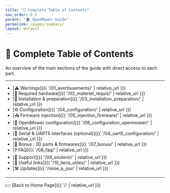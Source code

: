 ```yaml
---
title: "📑 Complete Table of Contents"
nav_order: 0.5
parent: "🏠 OpenMower Guide"
permalink: /pages/summary/
layout: default
---
```


# 📑 Complete Table of Contents

An overview of the main sections of the guide with direct access to each part.

---

- [⚠️ Warnings]({{ '/01_avertissements/' | relative_url }})
- [🧰 Required hardware]({{ '/02_materiel_requis/' | relative_url }})
- [💾 Installation & preparation]({{ '/03_installation_preparation/' | relative_url }})
- [⚙️ Configuration]({{ '/04_configuration/' | relative_url }})
- [📥 Firmware injection]({{ '/05_injection_firmware/' | relative_url }})
- [📱 OpenMower configuration]({{ '/06_configuration_openmower/' | relative_url }})
- [🔌 Serial & UART5 interfaces (optional)]({{ '/04_uart5_configuration/' | relative_url }})
- [🎁 Bonus : 3D parts & firmwares]({{ '/07_bonus/' | relative_url }})
- [❓ FAQ]({{ '/08_faq/' | relative_url }})
- [💖 Support]({{ '/09_soutenir/' | relative_url }})
- [🔗 Useful links]({{ '/10_liens_utiles/' | relative_url }})
- [🛠️ Updates]({{ '/mise_a_jour' | relative_url }})

---

👉 [Back to Home Page]({{ '/' | relative_url }})
